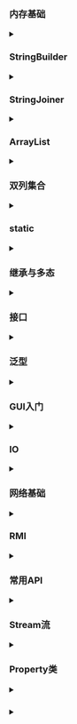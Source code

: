 ### 内存基础

<details>
<summary> </summary>

**知识点**
1. 内存分为4个区域，堆区，栈区，方法区，元空间（常量池所在地
2. 栈区存放局部变量以及方法调用等
3. 堆区放对象
4. 方法区加载类方法字节码
5. 引用类型的定义是在栈区开辟一个空间，在堆区开辟对应类对象的数据空间，再将堆的地址传给栈区空间中的变量
6. 对于基础数据类型==比较的是值，引用类型比较的是地址
   - 所以对于引用类型一般使用equals直接比较值，如string
   - 对于赋值，会将常量池中对应值地址传给栈区，也就是说对于
     ```java
     String a="a",b="a";
     System.out.println(a==b);
     ```
     结果为true，而对于通过其他变量拼接而成的String会在常量池生成新的字符串，再将该字符串的地址传给栈区变量，这样一来==结果会为false
7. 


</details>


### StringBuilder

<details>
<summary> </summary>

**概述**
创建一个内容可变的字符串对象
StringBuilder x = new StringBuilder()
**常用API**
1. toString -转为String
2. reverse -反转
3. lenght -长度
4. append(x) -添加数据并返回对象本身
5. 
**特殊**
print输出为属性值而不是地址

</details>

### StringJoiner
<details>
<summary> </summary>


**概述**
与stringbuilder一样，内容可更改的容器,进一步提高字符串操作效率
StringJoiner("间隔符号","开始符号","结束符号")

**常用API**
1. add(x) -添加数据并返回对象本身
2. toString --
3. lenght --

</details>

### ArrayList

<details>
<summary> </summary>

**概述**
类似链表,一个自动调节长度的数组
ArrayList<> x = new ArrayList<>(); 
**常用API**
1. add -增加数据
2. remove(int index) -删除指定索引元素,返回被删除元素,也可以直接删除指定元素
3. set(int index,E e) -修改指定索引下的元素，返回原来的元素
4. get(int index) -获取指定索引元素
5. size --


**特殊**
1. 打印对象不是地址，而是集合中存储的数据内容
2. 对arraylist的sort自定义规则，可以用Comparator.comparing方法创建比较器
   ```java
   Coparator <Student> nameComparator = Comparator.comparing(Student::name);
   student.sort(nameComparator);
   ```

</details>


### 双列集合

<details>
<summary> </summary>

**概述**
类似c中map，一个key对应一个value

#### Map

**概述**
双列集合的顶层端口,它的功能全部双列集合都可以继承使用
Map是一个接口，需要有对应的实现类
Map<key,value> x = new 实现类()
**常见API**
1. V put(V key,V value) -添加元素
   - 添加时若key不存在返回null，key存在执行覆盖，返回被覆盖的value
2. V remove(Obj key) -删除对应key元素
   - 返回被删除的value
3. void clear -清空
4. boolean containsKey(Obj Key) -判断集合是否包含该key
5. boolean containsValue(Obj value) -判断集合是否包含该value
6. boolean isEpmty() -判断集合是否为空
7. int size() --

**遍历方法**
1. 利用Map的entrySet获取所有key-value对,用迭代器进行遍历
key-value对类型:Map.Entry<xxx,xxx> (xxx为数据类型)
   ```java
   Map<String,String> map = new HashMap<>()
   map.put("a","b");
   Iterator<Map.Entry<String, String>> it = map.entrySet().iterator();
   while(it.hasNext())
   {
      String str = it.next().getKey();
   }
   ```
2. 通过Map.keySet()获得key的集合来找对应value
   ```java
   Map<String,String> map = new HashMap<>()
   map.put("a","b");
   Set<String> keys = new Set();
   for(String key : keys)//用迭代器也可
   {
      String str = map.get(key);
   }
   ```

#### HashMap

**概述**
与HashSet一样都是哈希表结构

**底层原理**
对Entry对象利用key计算哈希值，与value无关，再根据哈希值计算数组地址，若该地址value为null则存入
若不为null，则用equals比较key，若一样则覆盖Entry对象，若不一样则新添加的Entry对象，接到原位置的对象之下形成链表，若长度>=64则转为红黑树

</details>



### static

<details>
<summary> </summary>

**概述**
静态方法只能访问静态
非静态可以访问所有
不依赖对象存在

**内存分析**
1. 静态随类加载而加载
2. 静态存储位置在堆内容中的静态区

</details>

### 继承与多态

<details>
<summary> </summary>

**知识点**
1. 虚方法表，将可继承的方法添加到表中，对于重写的方法进行覆盖，后将表传递给子类，优化族中方法的寻找
2. 构造方法中用super(/....)调用父类构造方法
3. 上转型对象,不能调用子类成员变量，方法，但可以调用重写的方法,多用于泛型参数
4. 强制转化上转型对象可以用 e instanceof E来判断e是否属于E类，辅助转化
   - jdk14后的新特性强转写法 if(e instanceof E b)，即e是E则转为E，并命名为b

</details>

### 接口

<details>
<summary> </summary>

**知识点**
1. jdk8前只能写抽象方法
2. jdk8后可以定义有方法体的方法(默认，静态)
3. 默认即default修饰词，解决接口升级问题，实现类重写该方法，其他类不需重写
4. 静态方法不需要重写
5. jdk9后增添私有方法，私有方法为默认方法服务(静态的私有为静态服务)，不被外部访问，提高代码复用性
6. 当一个方法参数是接口时，可以传递接口所有实现类的对象

**适配器设计模式**
1. 解决接口和接口实现类之间的矛盾,即写一个中间类XXXAdapter对对应接口进行空实现，再让真正的实现类继承中间类
2. 为了避免生成适配器对象，可用abstract修饰

</details>

### 泛型

<details>
<summary> </summary>


提高代码复用性

**知识点**
1. 泛型方法定义:修饰词 <T,E..> 返回类型 名字(参数)
2. 泛型类:class 类名<T,E....>
3. 泛型接口:inteface 接口名<T,E...>

</details>

### GUI入门

<details>
<summary> </summary>

**知识点**
1. JFrame类为窗体,JMenuBar为菜单栏,Jmenu菜单,JMenuItem菜单项
2. 窗口界面的设计实际上是容器，个体的叠加嵌套
3. 事件-监听器key,mouse,action-Listener,action为前两个监听器的精简，只能监听空格或者鼠标按下
4. 图片先加载的在上方

**JOptionPane**
API:
1. showMessageDialog(null,"");消息提示
2. showConfirmDialog(null,"",OPTION)提供选择按钮，返回值为int，0为true，1为false


#### 并发

**概述**
启动线程-事件分发线程-后台处理线程
将事件处理单独分出一个线程处理

**SwingWorker**
避免GUI使用多线程的风险
```java
SSwingWorker worker = new SwingWorker<Void,Void>() {
   protected Void doInBackground() throws Exception{
         tf.setText("");
         return null;
      }
   };
worker.execute();
```



</details>


### IO

<details>
<summary> </summary>

**知识点**
1. inputstream字节流，读数据单位为byte;reader为字符,单位为Unicode码元(2byte) 

#### File

**构造方法**
1. File(String filename)
2. File(String directoryPath,String filename)
3. File(File f,String filename),f是指定成一个目录的文件

**常见API**
1. String getName() -获取名字
2. String getAbsolutePath() -获取文件的绝对路径
3. boolean canRead/Write() -判断文件是否可读/写
4. boolean exists() -判断文件是否存在

#### 输入输出流
用完记得flush以及close
可将输入输出写成类并进行单态处理
**FileInputStream**
```java
InputStream f= new FileInputStream("hello.txt");
int index=f.read(byte b[]);//后可接两个参数:int off,int len,分别为输入起始位置，长度
String s2=new String(b,0,index);//转码转化为字符串
```
**FileOutputStream**
```java
OutputStream f = new FileOutputStream("hello.txt");
f.write(byte b[]);//后可接两个参数:int off,int len,分别为输出起始位置，长度
```

**FileReader,FileWriter**
字符流，用法类似字节流，只不过读取写入的是字符char

#### 数据流

**构造方法**
DataOutputStream(OutputStream os)
DataInputStream(InputStream is)

**常用API**
1. writeInt/...(Int x)
2. readInt/...(Int x)

#### 对象流

**构造方法**
ObjectInputStream(InputStream in)
ObjectOutputStream(OutputStream out)

**常见API**
1. writeObject()
2. readObject()

**注意**
被读写类需使用Serializable接口
```java
OutputStream os = new FileOutputStream("hello.txt");
ObjectOutputStream oos=new ObjectOutputStream(os);
people zhang2=new people();
zhang2.age=12;
zhang2.name="asd";
oos.writeObject(zhang2);
``` 

</details>


### 网络基础

<details>
<summary> </summary>

#### URL类

**概述**


**知识点**

#### InetAddress类

**知识点**
1. getAllByName("URL")获取ip地址
2. getLoaclHost()获得一个InetAddress对象，该对象含有本地地址
<!-- zwr防伪 -->
#### 套接字Socket

**Socket类**
为不同进程搭建通信桥梁
即端口号与IP地址组合得出一个网络套接字

**ServerSocket类**
将客户端与服务的套接字对象连接
监听是否有客户端连接

**知识点**
1. ServerSocket类 accept()方法进行阻塞，当有服务器连接时返回一个socket对象,阻塞结束
2. 通过Socket类getInputStream()方法获取输入流对象(输出同理)，实现客户端与服务端通信(读写成对出现)
</details>

### RMI

<details>
<summary> </summary>

**概述**
RMI可以让一个JVM上的应用程序请求调用位于网络上的另一处的JVM的对象方法

**Remote接口**
实现该接口才会被认为是一个远程对象
若接口方法中参数采用了类，则被采用的类需序列化即实现Serializable接口

**创建服务端**
Registry类 调用LocateRegistry.createRegistry方法注册远程对象
Naming.rebind(String name,Remote obj)远程服务调用服务器类方法

**调用服务端**
对远程对象接口使用Naming.lookup(地址);调用远程对象



</details>


### 常用API

<details>
<summary> </summary>

#### I.Math
进行一些数学操作如max、向上取整等等,类似c中的math库

#### II.System
与系统相关的方法
1. exit(0) 终止虚拟机，0表示正常停止
2. long currentTimeMillis() 返回当前系统的时间毫秒值形式
3. arraycopy  拷贝数组

#### III.Object
顶级父类,可以对其中方法进行重写
1. String toString() 返回对象的字符串表现形式
2. equals(Object obj) 比较两个对象是否相等
3. clone 把A对象的属性值完全拷贝给B对象
   - 在Object中clone是protect修饰，故子类对象想使用克隆得重写clone方法，通过super关键字调用父类clone方法实现子类对象克隆
   - 子类实现Cloneable接口(标记性接口，接口中无方法)
   - Object中clone为浅克隆，要实现深克隆需重写时写
   - 一般实现深克隆使用第三方工具如gson

#### IV.Ojects
1. boolean equals 比较两个对象
   - 底层会先判断两个对象是否为null，null则直接返回false
2. boolean isNull 对象是否为空

</details>

### Stream流

<details>
<summary> </summary>

java8提供的一种以声明的方式处理数据，例如：

```java
List<String> list =new ArrayList<>();
list.add...
...
list.stream()
   .filter(()->{
      return name.length>3;
   })
   .forEach((String name)->{
   sout(name);
});//输出名字长度不超过3的名字

```

**常用方法**
| 方法名  | 方法作用   | 方法种类 | 是否支持链式调用 |
| ------- | ---------- | -------- | ---------------- |
| count   | 统计个数   | 终结方法 | 否               |
| forEach | 逐一处理   | 终结方法 | 否               |
| filter  | 过滤       | 函数拼接 | 是               |
| limit   | 取用前几个 | 函数拼接 | 是               |
| skip    | 跳过前几个 | 函数拼接 | 是               |
| map     | 映射       | 函数拼接 | 是               |
| concat  | 组合       | 函数拼接 | 是               |


</details>


### Property类

<details>
<summary> </summary>

**概念**<br/>
property 表示一个持久的属性集，属性以key-value的形式存在，key与value都是字符串。
搭配IO流可以实现数据永久化，加载程序配置信息，如Mybatis框架等

**常用API**
| 方法名                               | 作用               |
| ------------------------------------ | ------------------ |
| setProperty(String key,String value) | 设置一个键值对     |
| getProperty(String key)              | 获取对应key的value |
| store(OutputStream ops)              | 将数据永久化存储   |
| load(InputStrem ips)                 | 绑定输入流         |


</details>


### 

<details>
<summary> </summary>

</details>

